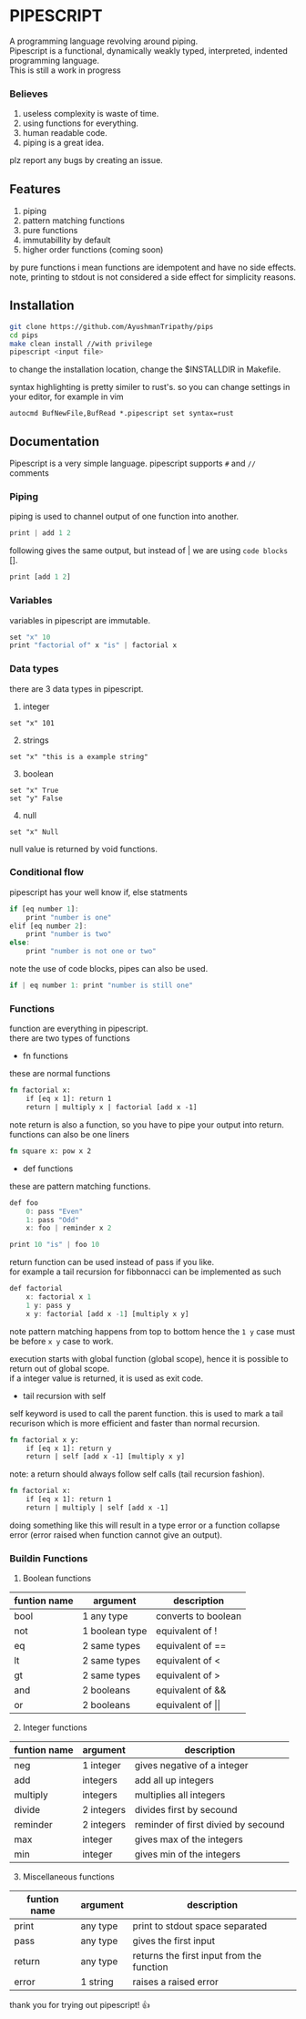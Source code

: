 # PIPESCRIPT

A programming language revolving around piping.  
Pipescript is a functional, dynamically weakly typed, interpreted, indented programming language.  
This is still a work in progress

### Believes

1. useless complexity is waste of time.
1. using functions for everything.
1. human readable code.
1. piping is a great idea.

plz report any bugs by creating an issue.

## Features

1. piping
1. pattern matching functions
1. pure functions
1. immutabillity by default
1. higher order functions (coming soon)

by pure functions i mean functions are idempotent and have no side effects.
note, printing to stdout is not considered a side effect for simplicity reasons.

## Installation

```bash
git clone https://github.com/AyushmanTripathy/pips
cd pips
make clean install //with privilege
pipescript <input file>
```

to change the installation location, change the $INSTALLDIR in Makefile.

syntax highlighting is pretty similer to rust's. so you can change settings in your editor, for example in vim

```vimscript
autocmd BufNewFile,BufRead *.pipescript set syntax=rust
```

## Documentation

Pipescript is a very simple language.
pipescript supports `#` and `//` comments

### Piping

piping is used to channel output of one function into another.

```rust
print | add 1 2
```

following gives the same output, but instead of | we are using `code blocks` [].

```rust
print [add 1 2]
```

### Variables

variables in pipescript are immutable.

```rust
set "x" 10
print "factorial of" x "is" | factorial x
```

### Data types

there are 3 data types in pipescript.

1. integer

```
set "x" 101
```

2. strings

```
set "x" "this is a example string"
```

3. boolean

```
set "x" True
set "y" False
```

4. null

```
set "x" Null
```

null value is returned by void functions.

### Conditional flow

pipescript has your well know if, else statments

```rust
if [eq number 1]:
    print "number is one"
elif [eq number 2]:
    print "number is two"
else:
    print "number is not one or two"
```

note the use of code blocks, pipes can also be used.

```rust
if | eq number 1: print "number is still one"
```

### Functions

function are everything in pipescript.  
there are two types of functions

-   fn functions

these are normal functions

```rust
fn factorial x:
    if [eq x 1]: return 1
    return | multiply x | factorial [add x -1]
```

note return is also a function, so you have to pipe your output into return.  
functions can also be one liners

```rust
fn square x: pow x 2
```

-   def functions

these are pattern matching functions.

```rust
def foo
    0: pass "Even"
    1: pass "Odd"
    x: foo | reminder x 2

print 10 "is" | foo 10
```

return function can be used instead of pass if you like.  
for example a tail recursion for fibbonnacci can be implemented as such

```rust
def factorial
    x: factorial x 1
    1 y: pass y
    x y: factorial [add x -1] [multiply x y]
```

note pattern matching happens from top to bottom hence the `1 y` case must be
before `x y` case to work.

execution starts with global function (global scope), hence it is possible to
return out of global scope.  
if a integer value is returned, it is used as exit code.

-   tail recursion with self

self keyword is used to call the parent function. this is used to mark a tail
recurison which is more efficient and faster than normal recursion.

```rust
fn factorial x y:
    if [eq x 1]: return y
    return | self [add x -1] [multiply x y]
```

note: a return should always follow self calls (tail recursion fashion).

```rust
fn factorial x:
    if [eq x 1]: return 1
    return | multiply | self [add x -1]
```

doing something like this will result in a type error or a function collapse
error (error raised when function cannot give an output).

### Buildin Functions

1. Boolean functions

| funtion name | argument       | description         |
| ------------ | -------------- | ------------------- |
| bool         | 1 any type     | converts to boolean |
| not          | 1 boolean type | equivalent of !     |
| eq           | 2 same types   | equivalent of ==    |
| lt           | 2 same types   | equivalent of <     |
| gt           | 2 same types   | equivalent of >     |
| and          | 2 booleans     | equivalent of &&    |
| or           | 2 booleans     | equivalent of \|\|  |

2. Integer functions

| funtion name | argument   | description                         |
| ------------ | ---------- | ----------------------------------- |
| neg          | 1 integer  | gives negative of a integer         |
| add          | integers   | add all up integers                 |
| multiply     | integers   | multiplies all integers             |
| divide       | 2 integers | divides first by secound            |
| reminder     | 2 integers | reminder of first divied by secound |
| max          | integer    | gives max of the integers           |
| min          | integer    | gives min of the integers           |

3. Miscellaneous functions

| funtion name | argument | description                               |
| ------------ | -------- | ----------------------------------------- |
| print        | any type | print to stdout space separated           |
| pass         | any type | gives the first input                     |
| return       | any type | returns the first input from the function |
| error        | 1 string | raises a raised error                     |

thank you for trying out pipescript! 👍
